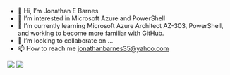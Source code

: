 - 👋 Hi, I’m Jonathan E Barnes
- 👀 I’m interested in Microsoft Azure and PowerShell
- 🌱 I’m currently learning Microsoft Azure Architect AZ-303, PowerShell, and working to become more familiar with GitHub.
- 💞️ I’m looking to collaborate on ...
- 📫 How to reach me jonathanbarnes35@yahoo.com

<!---
johnnyboy273369/johnnyboy273369 is a ✨ special ✨ repository because its `README.md` (this file) appears on your GitHub profile.
You can click the Preview link to take a look at your changes.
--->

<html>
 <head>
 </head>
 <body>
  <img src="https://www.gizmodo.com.au/content/uploads/sites/2/2015/01/27/ofugqvne1mllpp0pyqyp.gif"> 
</body>
</html>



<html>
 <head>
 </head>
 <body>
<img style="-webkit-user-select: none;margin: auto;background-color: hsl(0, 0%, 90%);transition: background-color 300ms;" src="https://camo.githubusercontent.com/e663013a3054ef253f866d93e80d80586d0d36863b4292419a303c3e877e704b/68747470733a2f2f6d656469612e67697068792e636f6d2f6d656469612f7854687557635a7a476e6f6e6e47336179512f67697068792e676966">
</body>
</html>




